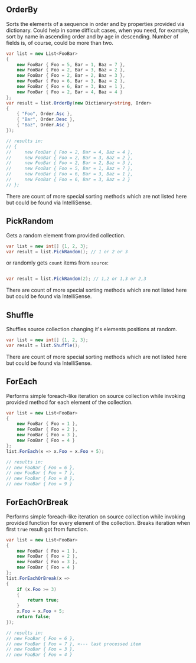 ## OrderBy

Sorts the elements of a sequence in order and by properties provided via dictionary. Could help in some difficult cases, when you need, for example, sort by name in ascending order and by age in descending. Number of fields is, of course, could be more than two.

```csharp
var list = new List<FooBar>
{
    new FooBar { Foo = 5, Bar = 1, Baz = 7 },
    new FooBar { Foo = 2, Bar = 3, Baz = 2 },
    new FooBar { Foo = 2, Bar = 2, Baz = 3 },
    new FooBar { Foo = 6, Bar = 3, Baz = 2 },
    new FooBar { Foo = 6, Bar = 3, Baz = 1 },
    new FooBar { Foo = 2, Bar = 4, Baz = 4 }
};
var result = list.OrderBy(new Dictionary<string, Order>
{
    { "Foo", Order.Asc },
    { "Bar", Order.Desc },
    { "Baz", Order.Asc }
});

// results in:
// {
//     new FooBar { Foo = 2, Bar = 4, Baz = 4 },
//     new FooBar { Foo = 2, Bar = 3, Baz = 2 },
//     new FooBar { Foo = 2, Bar = 2, Baz = 3 },
//     new FooBar { Foo = 5, Bar = 1, Baz = 7 },
//     new FooBar { Foo = 6, Bar = 3, Baz = 1 },
//     new FooBar { Foo = 6, Bar = 3, Baz = 2 }
// };
```

There are count of more special sorting methods which are not listed here but could be found via IntelliSense.

## PickRandom

Gets a random element from provided collection.

```csharp
var list = new int[] {1, 2, 3};
var result = list.PickRandom(); // 1 or 2 or 3
```

or randomly gets ``count`` items from ``source``:
```csharp

var result = list.PickRandom(2); // 1,2 or 1,3 or 2,3
```
There are count of more special sorting methods which are not listed here but could be found via IntelliSense.

## Shuffle

Shuffles source collection changing it's elements positions at random.

```csharp
var list = new int[] {1, 2, 3};
var result = list.Shuffle();
```
There are count of more special sorting methods which are not listed here but could be found via IntelliSense.

## ForEach

Performs simple foreach-like iteration on source collection while invoking provided method for each element of the collection.

```csharp
var list = new List<FooBar>
{
    new FooBar { Foo = 1 },
    new FooBar { Foo = 2 },
    new FooBar { Foo = 3 },
    new FooBar { Foo = 4 }
};
list.ForEach(x => x.Foo = x.Foo + 5);

// results in:
// new FooBar { Foo = 6 },
// new FooBar { Foo = 7 },
// new FooBar { Foo = 8 },
// new FooBar { Foo = 9 }
```

## ForEachOrBreak

Performs simple foreach-like iteration on source collection while invoking provided function for every element of the collection. Breaks iteration when first ``true`` result got from function.

```csharp
var list = new List<FooBar>
{
    new FooBar { Foo = 1 },
    new FooBar { Foo = 2 },
    new FooBar { Foo = 3 },
    new FooBar { Foo = 4 }
};
list.ForEachOrBreak(x =>
{
    if (x.Foo >= 3)
    {
        return true;
    }
    x.Foo = x.Foo + 5;
    return false;
});

// results in:
// new FooBar { Foo = 6 },
// new FooBar { Foo = 7 }, <--- last processed item
// new FooBar { Foo = 3 },
// new FooBar { Foo = 4 }
```